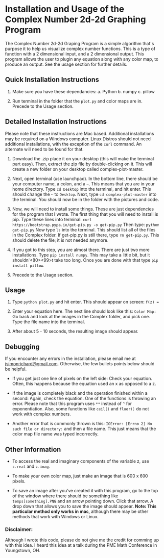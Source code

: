# Installation and Usage of the Complex Number 2d-2d Graphing Program
The Complex Number 2d-2d Graping Program is a simple algorithm that's purpose it to help us visualize complex number functions.  This is a type of function with a 2 dimensional input, and a 2 dimensional output.  This program allows the user to plugin any equation along with any color map, to produce an output.  See the usage section for further details.

## Quick Installation Instructions

1. Make sure you have these dependancies: 
a. Python
b. numpy
c. pillow

2. Run terminal in the folder that the ` plot.py ` and color maps are in.  Precede to the Usage section.

## Detailed Installation Instructions

Please note that these instructions are Mac based.  Additional installations may be required on a Windows computer.  Linux Distros should not need additional installations, with the exception of the ` curl ` command.  An alternate will need to be found for that.

1. Download the .zip place it on your desktop (this will make the terminal part easy). Then, extract the zip file by double-clicking on it. This will create a new folder on your desktop called complex-plot-master.

2. Next, open terminal (use launchpad). In the bottom line, there should be your computer name, a colon, and a ` ~ `. This means that you are in your home directory. Type ` cd Desktop ` into the terminal, and hit enter. This should change the ` ~ ` to ` Desktop `. Next, type ` cd complex-plot-master ` into the terminal. You should now be in the folder with the pictures and code.

3. Now, we will need to install some things. These are just dependencies for the program that I wrote. The first thing that you will need to install is pip. Type these lines into terminal:
` curl https://bootstrap.pypa.io/get-pip.py -o get-pip.py `
Then type:
` python get-pip.py `
Now type ` ls ` into the terminal. This should list all of the files in the Complex folder. If get-pip.py is still there, type ` rm get-pip.py `. This should delete the file; it is not needed anymore.

4. If you got to this step, you are almost there. There are just two more installations. Type ` pip install numpy `. This may take a little bit, but it shouldn'<80><99>t take too long. Once you are done with that type ` pip install pillow `.

5. Precede to the Usage section.

## Usage

1. Type ` python plot.py ` and hit enter. This should appear on screen:
` f(z) =  `

2. Enter your equation here. The next line should look like this:
` Color Map:  `
Go back and look at the images in the Complex folder, and pick one. Type the file name into the terminal.

3. After about 5 - 10 seconds, the resulting image should appear.

## Debugging

If you encounter any errors in the installation, please email me at <jsimonrichard@gmail.com>. Otherwise, the few bullets points below should be helpful.

* If you get just one line of pixels on the left side: Check your equation. Often, this happens because the equation used an x as opposed to a z.

* If the image is completely black and the operation finished within a second: Again, check the equation. One of the functions is throwing an error. Please note that this program uses ` ** ` instead of ` ^ ` for exponentiation. Also, some functions like ` ceil() ` and ` floor() ` do not work with complex numbers.

* Another error that is commonly thrown is this:
` IOError: [Errno 2] No such file or directory: ` and then a file name.
This just means that the color map file name was typed incorrectly.

## Other Information

* To access the real and imaginary components of the variable z, use ` z.real ` and ` z.imag `.

* To make your own color map, just make an image that is 600 x 600 pixels.

* To save an image after you've created it with this program, go to the top of the window where there should be something like ` temps[something].PNG ` and an arrow pointing down. Click that arrow. A drop down that allows you to save the image should appear.
**Note:  This particular method only works in mac**, although there may be other methods that work with Windows or Linux.

### Disclaimer:
Although I wrote this code, please do not give me the credit for comming up with this idea.  I heard this idea at a talk during the PME Math Conference in Youngstown, OH.
